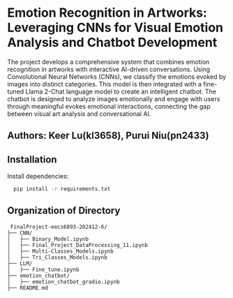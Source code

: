 # Emotion Recognition in Artworks: Leveraging CNNs for Visual Emotion Analysis and Chatbot Development
The project develops a comprehensive system that combines emotion recognition in artworks with interactive AI-driven conversations. Using Convolutional Neural Networks (CNNs), we classify the emotions evoked by images into distinct categories. This model is then integrated with a fine-tuned Llama 2-Chat language model to create an intelligent chatbot. The chatbot is designed to analyze images emotionally and engage with users through meaningful evokes emotional interactions, connecting the gap between visual art analysis and conversational AI.

Authors: Keer Lu(kl3658), Purui Niu(pn2433)
---




## Installation



 Install dependencies:
 ```bash
   pip install -r requirements.txt
```



## Organization of Directory

```
 FinalProject-eecs6893-202412-6/
├── CNN/
│   ├── Binary_Model.ipynb
│   ├── Final_Project_DataProcessing_11.ipynb
│   ├── Multi-Classes_Models.ipynb
│   ├── Tri_Classes_Models.ipynb
├── LLM/
│   ├── Fine_tune.ipynb
├── emotion_chatbot/
│   ├── emotion_chatbot_gradio.ipynb
├── README.md

```
